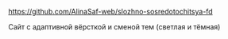 https://github.com/AlinaSaf-web/slozhno-sosredotochitsya-fd

Сайт с адаптивной вёрсткой и сменой тем (светлая и тёмная)